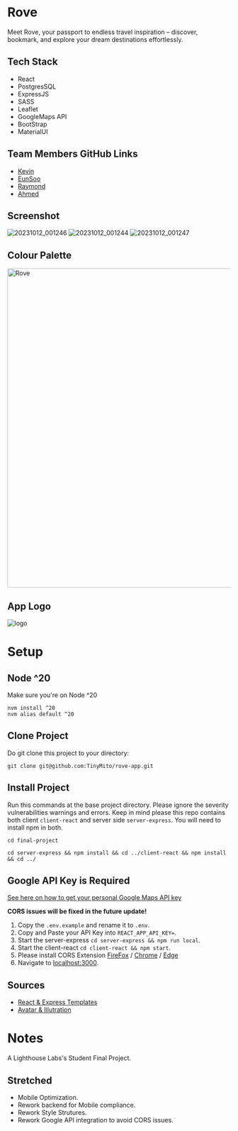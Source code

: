 # Rove
Meet Rove, your passport to endless travel inspiration – discover, bookmark, and explore your dream destinations effortlessly.

## Tech Stack
* React 
* PostgresSQL
* ExpressJS
* SASS
* Leaflet
* GoogleMaps API
* BootStrap
* MaterialUI

## Team Members GitHub Links
* [Kevin](https://github.com/TinyMito) 
* [EunSoo](https://github.com/eunsookim1) 
* [Raymond](https://github.com/raylin98) 
* [Ahmed](https://github.com/Alhajahmed)

## Screenshot
![20231012_001246](https://github.com/TinyMito/rove-app/assets/75095713/ed1835b6-09cf-40ff-9072-a66563526ae8)
![20231012_001244](https://github.com/TinyMito/rove-app/assets/75095713/363bc837-402e-4743-b0e2-e91f0804c798)
![20231012_001247](https://github.com/TinyMito/rove-app/assets/75095713/7e79fea0-1c68-4a0a-b0b5-24afcb5e2f7e)

## Colour Palette
<img width="720" alt="Rove" src="https://github.com/TinyMito/rove-app/assets/75095713/84adb162-4ab4-4b63-a78f-bf2213eb7f43">

## App Logo
![logo](https://github.com/TinyMito/rove-app/assets/75095713/901fab2a-c393-4c79-a833-287d20e1b3d2)

# Setup
## Node ^20
Make sure you're on Node ^20
```
nvm install ^20
nvm alias default ^20
```

## Clone Project
Do git clone this project to your directory:
```
git clone git@github.com:TinyMito/rove-app.git
```

## Install Project
Run this commands at the base project directory. Please ignore the severity vulnerabilities warnings and errors. Keep in mind please this repo contains both client `client-react` and server side `server-express`. You will need to install npm in both.
```
cd final-project
```
```
cd server-express && npm install && cd ../client-react && npm install && cd ../
```

## Google API Key is Required
[See here on how to get your personal Google Maps API key](https://developers.google.com/maps/documentation/embed/get-api-key)

**CORS issues will be fixed in the future update!**

1. Copy the `.env.example` and rename it to `.env`.
2. Copy and Paste your API Key into `REACT_APP_API_KEY=`.
3. Start the server-express `cd server-express && npm run local`. 
4. Start the client-react `cd client-react && npm start`.
5. Please install CORS Extension [FireFox](https://addons.mozilla.org/en-CA/firefox/addon/cors-unblock/?utm_content=addons-manager-reviews-link&utm_medium=firefox-browser&utm_source=firefox-browser) / [Chrome](https://chrome.google.com/webstore/detail/csp-unblock/lkbelpgpclajeekijigjffllhigbhobd) / [Edge](https://microsoftedge.microsoft.com/addons/detail/csp-unblock/ddjfnijclkbmemjealgjknemhhljclbo)
6. Navigate to [localhost:3000](http://localhost:3000/).

## Sources
* [React & Express Templates](https://github.com/gary-jipp/shell-react-express)
* [Avatar & Illutration](https://www.frebers.com/download/travelling-illustration-download)

# Notes
A Lighthouse Labs's Student Final Project.

## Stretched 
- Mobile Optimization.
- Rework backend for Mobile compliance.
- Rework Style Strutures.
- Rework Google API integration to avoid CORS issues.
